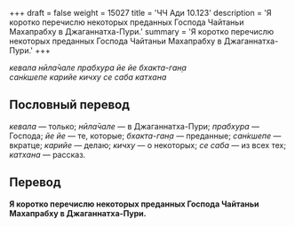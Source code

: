 +++
draft = false
weight = 15027
title = 'ЧЧ Ади 10.123'
description = 'Я коротко перечислю некоторых преданных Господа Чайтаньи Махапрабху в Джаганнатха-Пури.'
summary = 'Я коротко перечислю некоторых преданных Господа Чайтаньи Махапрабху в Джаганнатха-Пури.'
+++

_кевала нӣла̄чале прабхура йе йе бхакта-ган̣а  
сан̇кшепе карийе кичху се саба катхана_

## Пословный перевод

_кевала_ — только; _нӣла̄чале_ — в Джаганнатха-Пури; _прабхура_ — Господа; _йе_ _йе_ — те, которые; _бхакта_\-_ган̣а_ — преданные; _сан̇кшепе_ — вкратце; _карийе_ — делаю; _кичху_ — о некоторых; _се_ _саба_ — из всех тех; _катхана_ — рассказ.

## Перевод

**Я коротко перечислю некоторых преданных Господа Чайтаньи Махапрабху в Джаганнатха-Пури.**
